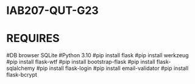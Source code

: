 # IAB207-QUT-G23

# REQUIRES

#DB browser SQLite
#Python 3.10
#pip install flask
#pip install werkzeug
#pip install flask-wtf
#pip install bootstrap-flask
#pip install flask-sqlalchemy
#pip install flask-login
#pip install email-validator
#pip install flask-bcrypt
